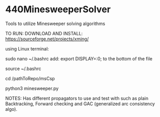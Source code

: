 # 440MinesweeperSolver
Tools to utilize Minesweeper solving algorithms

TO RUN:
DOWNLOAD AND INSTALL: https://sourceforge.net/projects/xming/

using Linux terminal: 

sudo nano ~/.bashrc
  add: export DISPLAY=:0;
  to the bottom of the file
  
source ~/.bashrc

cd /pathToRepo/msCsp

python3 minesweeper.py
  
NOTES:
    Has different propagators to use and test with such as plain Backtracking, Forward checking 
  and GAC (generalized arc consistency algo).
  
  
